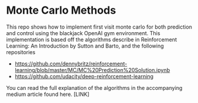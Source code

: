 # Monte Carlo Methods
This repo shows how to implement first visit monte carlo for both prediction and control using the blackjack OpenAI gym environment.
This implementation is based off the algorithms describe in Reinforcement Learning: An Introduction by Sutton and Barto, and the following repositories

* https://github.com/dennybritz/reinforcement-learning/blob/master/MC/MC%20Prediction%20Solution.ipynb
* https://github.com/udacity/deep-reinforcement-learning

You can read the full explanation of the algorithms in the accompanying medium article found here.
[LINK]
